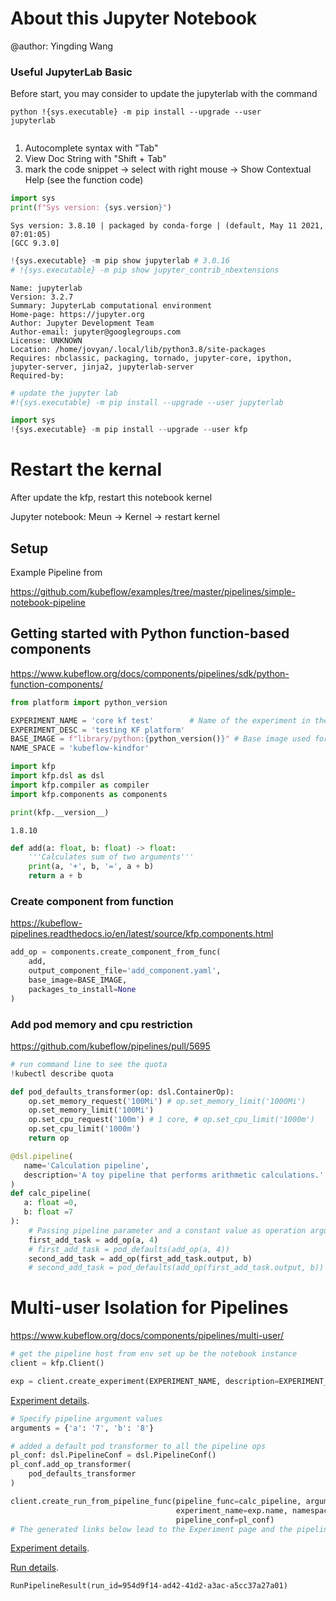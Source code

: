 # About this Jupyter Notebook

@author: Yingding Wang

### Useful JupyterLab Basic

Before start, you may consider to update the jupyterlab with the command

<code>python
!{sys.executable} -m pip install --upgrade --user jupyterlab    
</code>  

1. Autocomplete syntax with "Tab"
2. View Doc String with "Shift + Tab"
3. mark the code snippet -> select with right mouse -> Show Contextual Help (see the function code)


```python
import sys
print(f"Sys version: {sys.version}")
```

    Sys version: 3.8.10 | packaged by conda-forge | (default, May 11 2021, 07:01:05) 
    [GCC 9.3.0]



```python
!{sys.executable} -m pip show jupyterlab # 3.0.16
# !{sys.executable} -m pip show jupyter_contrib_nbextensions
```

    Name: jupyterlab
    Version: 3.2.7
    Summary: JupyterLab computational environment
    Home-page: https://jupyter.org
    Author: Jupyter Development Team
    Author-email: jupyter@googlegroups.com
    License: UNKNOWN
    Location: /home/jovyan/.local/lib/python3.8/site-packages
    Requires: nbclassic, packaging, tornado, jupyter-core, ipython, jupyter-server, jinja2, jupyterlab-server
    Required-by: 



```python
# update the jupyter lab
#!{sys.executable} -m pip install --upgrade --user jupyterlab
```


```python
import sys
!{sys.executable} -m pip install --upgrade --user kfp
```

# Restart the kernal
After update the kfp, restart this notebook kernel

Jupyter notebook: Meun -> Kernel -> restart kernel

## Setup
Example Pipeline from

https://github.com/kubeflow/examples/tree/master/pipelines/simple-notebook-pipeline

## Getting started with Python function-based components

https://www.kubeflow.org/docs/components/pipelines/sdk/python-function-components/


```python
from platform import python_version

EXPERIMENT_NAME = 'core kf test'        # Name of the experiment in the UI
EXPERIMENT_DESC = 'testing KF platform'
BASE_IMAGE = f"library/python:{python_version()}" # Base image used for components in the pipeline
NAME_SPACE = 'kubeflow-kindfor'
```


```python
import kfp
import kfp.dsl as dsl
import kfp.compiler as compiler
import kfp.components as components
```


```python
print(kfp.__version__)
```

    1.8.10



```python
def add(a: float, b: float) -> float:
    '''Calculates sum of two arguments'''
    print(a, '+', b, '=', a + b)
    return a + b
```

### Create component from function

https://kubeflow-pipelines.readthedocs.io/en/latest/source/kfp.components.html



```python
add_op = components.create_component_from_func(
    add,
    output_component_file='add_component.yaml',
    base_image=BASE_IMAGE,
    packages_to_install=None  
)
```

### Add pod memory and cpu restriction

https://github.com/kubeflow/pipelines/pull/5695


```python
# run command line to see the quota
!kubectl describe quota
```


```python
def pod_defaults_transformer(op: dsl.ContainerOp):
    op.set_memory_request('100Mi') # op.set_memory_limit('1000Mi')
    op.set_memory_limit('100Mi')
    op.set_cpu_request('100m') # 1 core, # op.set_cpu_limit('1000m')
    op.set_cpu_limit('1000m') 
    return op
```


```python
@dsl.pipeline(
   name='Calculation pipeline', 
   description='A toy pipeline that performs arithmetic calculations.'
)
def calc_pipeline(
   a: float =0,
   b: float =7
):
    # Passing pipeline parameter and a constant value as operation arguments
    first_add_task = add_op(a, 4)
    # first_add_task = pod_defaults(add_op(a, 4))
    second_add_task = add_op(first_add_task.output, b)
    # second_add_task = pod_defaults(add_op(first_add_task.output, b))
```

# Multi-user Isolation for Pipelines

https://www.kubeflow.org/docs/components/pipelines/multi-user/


```python
# get the pipeline host from env set up be the notebook instance
client = kfp.Client()
```


```python
exp = client.create_experiment(EXPERIMENT_NAME, description=EXPERIMENT_DESC, namespace=NAME_SPACE )
```


<a href="/pipeline/#/experiments/details/c72bc5aa-4c35-4b18-aaa7-ff459d893795" target="_blank" >Experiment details</a>.



```python
# Specify pipeline argument values
arguments = {'a': '7', 'b': '8'}

# added a default pod transformer to all the pipeline ops
pl_conf: dsl.PipelineConf = dsl.PipelineConf()
pl_conf.add_op_transformer(
    pod_defaults_transformer
)

client.create_run_from_pipeline_func(pipeline_func=calc_pipeline, arguments=arguments,
                                     experiment_name=exp.name, namespace=NAME_SPACE,
                                     pipeline_conf=pl_conf)
# The generated links below lead to the Experiment page and the pipeline run details page, respectively
```


<a href="/pipeline/#/experiments/details/c72bc5aa-4c35-4b18-aaa7-ff459d893795" target="_blank" >Experiment details</a>.



<a href="/pipeline/#/runs/details/954d9f14-ad42-41d2-a3ac-a5cc37a27a01" target="_blank" >Run details</a>.





    RunPipelineResult(run_id=954d9f14-ad42-41d2-a3ac-a5cc37a27a01)




```python

```
